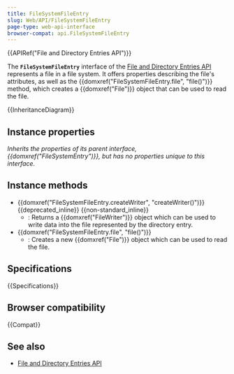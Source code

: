 ```yaml
---
title: FileSystemFileEntry
slug: Web/API/FileSystemFileEntry
page-type: web-api-interface
browser-compat: api.FileSystemFileEntry
---
```


{{APIRef("File and Directory Entries API")}}

The **`FileSystemFileEntry`** interface of the [File and Directory Entries API](/en-US/docs/Web/API/File_and_Directory_Entries_API) represents a file in a file system. It offers properties describing the file's attributes, as well as the {{domxref("FileSystemFileEntry.file", "file()")}} method, which creates a {{domxref("File")}} object that can be used to read the file.

{{InheritanceDiagram}}

## Instance properties

_Inherits the properties of its parent interface, {{domxref("FileSystemEntry")}}, but has no properties unique to this interface._

## Instance methods

- {{domxref("FileSystemFileEntry.createWriter", "createWriter()")}} {{deprecated_inline}} {{non-standard_inline}}
  - : Returns a {{domxref("FileWriter")}} object which can be used to write data into the file represented by the directory entry.
- {{domxref("FileSystemFileEntry.file", "file()")}}
  - : Creates a new {{domxref("File")}} object which can be used to read the file.

## Specifications

{{Specifications}}

## Browser compatibility

{{Compat}}

## See also

- [File and Directory Entries API](/en-US/docs/Web/API/File_and_Directory_Entries_API)
